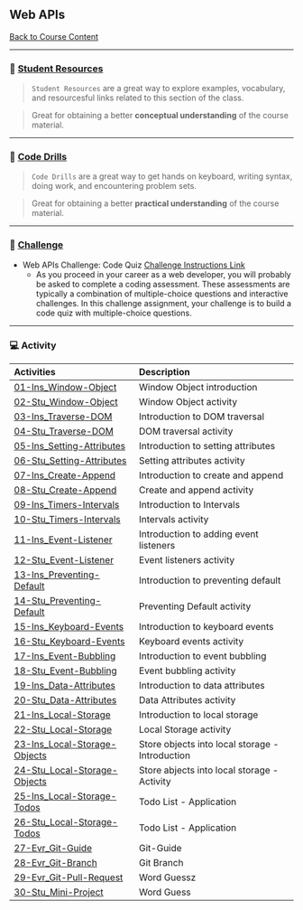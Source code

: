 ## Web APIs
[Back to Course Content](../../README.md)

-----
### :book: **[Student Resources](student-resources/README.md)**

> `Student Resources` are a great way to explore examples, vocabulary, and resourcesful links related to this section of the class.

> Great for obtaining a better **conceptual understanding** of the course material. 

------
### :dart: **[Code Drills](code-drills/README.md)**

> `Code Drills` are a great way to get hands on keyboard, writing syntax, doing work, and encountering problem sets. 

> Great for obtaining a better **practical understanding** of the course material. 

-----
### :pencil: **[Challenge](challenge/README.md)**

- Web APIs Challenge: Code Quiz
[Challenge Instructions Link](challenge/README.md)
    * As you proceed in your career as a web developer, you will probably be asked to complete a coding assessment. These assessments are typically a combination of multiple-choice questions and interactive challenges. In this challenge assignment, your challenge is to build a code quiz with multiple-choice questions.


-----
### :computer: Activity

|  Activities |  Description |
|:--	|:--
|[01-Ins_Window-Object](activities/01-Ins_Window-Object)| Window Object introduction |
|[02-Stu_Window-Object](activities/02-Stu_Window-Object)| Window Object activity |
|[03-Ins_Traverse-DOM](activities/03-Ins_Traverse-DOM)| Introduction to DOM traversal |
|[04-Stu_Traverse-DOM](activities/04-Stu_Traverse-DOM)| DOM traversal activity |
|[05-Ins_Setting-Attributes](activities/05-Ins_Setting-Attributes)| Introduction to setting attributes |
|[06-Stu_Setting-Attributes](activities/06-Stu_Setting-Attributes)| Setting attributes activity |
|[07-Ins_Create-Append](activities/07-Ins_Create-Append)| Introduction to create and append |
|[08-Stu_Create-Append](activities/08-Stu_Create-Append)| Create and append activity |
|[09-Ins_Timers-Intervals](activities/09-Ins_Timers-Intervals)| Introduction to Intervals |
|[10-Stu_Timers-Intervals](activities/10-Stu_Timers-Intervals)| Intervals activity |
|[11-Ins_Event-Listener](activities/11-Ins_Event-Listener)| Introduction to adding event listeners |
|[12-Stu_Event-Listener](activities/12-Stu_Event-Listener)| Event listeners activity |
|[13-Ins_Preventing-Default](activities/13-Ins_Preventing-Default)| Introduction to preventing default |
|[14-Stu_Preventing-Default](activities/14-Stu_Preventing-Default)| Preventing Default activity |
|[15-Ins_Keyboard-Events](activities/15-Ins_Keyboard-Events)| Introduction to keyboard events |
|[16-Stu_Keyboard-Events](activities/16-Stu_Keyboard-Events)| Keyboard events activity |
|[17-Ins_Event-Bubbling](activities/17-Ins_Event-Bubbling)| Introduction to event bubbling |
|[18-Stu_Event-Bubbling](activities/18-Stu_Event-Bubbling)| Event bubbling activity |
|[19-Ins_Data-Attributes](activities/19-Ins_Data-Attributes)| Introduction to data attributes |
|[20-Stu_Data-Attributes](activities/20-Stu_Data-Attributes)| Data Attributes activity |
|[21-Ins_Local-Storage](activities/21-Ins_Local-Storage)| Introduction to local storage |
|[22-Stu_Local-Storage](activities/22-Stu_Local-Storage)| Local Storage activity |
|[23-Ins_Local-Storage-Objects](activities/23-Ins_Local-Storage-Objects)| Store objects into local storage - Introduction |
|[24-Stu_Local-Storage-Objects](activities/24-Stu_Local-Storage-Objects)| Store abjects into local storage - Activity |
|[25-Ins_Local-Storage-Todos](activities/25-Ins_Local-Storage-Todos)| Todo List - Application |
|[26-Stu_Local-Storage-Todos](activities/26-Stu_Local-Storage-Todos)| Todo List - Application |
|[27-Evr_Git-Guide](activities/27-Evr_Git-Guide)| Git-Guide |
|[28-Evr_Git-Branch](activities/28-Evr_Git-Branch)| Git Branch |
|[29-Evr_Git-Pull-Request](activities/29-Evr_Git-Pull-Request)| Word Guessz |
|[30-Stu_Mini-Project](activities/30-Stu_Mini-Project)| Word Guess |



